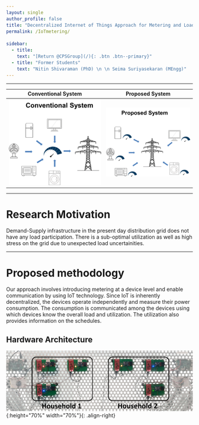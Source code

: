 ```yaml
---
layout: single
author_profile: false
title: "Decentralized Internet of Things Approach for Metering and Load Management"
permalink: /IoTmetering/

sidebar:
  - title:
    text: "[Return @CPSGroup](/){: .btn .btn--primary}"
  - title: "Former Students"
    text: "Nitin Shivaraman (PhD) \n \n Seima Suriyasekaran (MEngg)"
---
```


******


Conventional System                               |  Proposed System
:------------------------------------------------:|:-------------------------------------------------:
![](/assets/graphics/Conventional.png)  |  ![](/assets/graphics/proposed.png)

****** 

# Research Motivation

Demand-Supply infrastructure in the present day distribution grid does not have any load participation. There is a sub-optimal utilization as well as high stress on the grid due to unexpected load uncertainities.  

****** 

# Proposed methodology

Our approach involves introducing metering at a device level and enable communication by using IoT technology. Since IoT is inherently decentralized, the devices operate independently and measure their power consumption. The consumption is communicated among the devices using which devices know the overall load and utilization. The utilization also provides information on the schedules.

## Hardware Architecture

![image-left](/assets/graphics/hardware.png){:height="70%" width="70%"}{: .align-right}